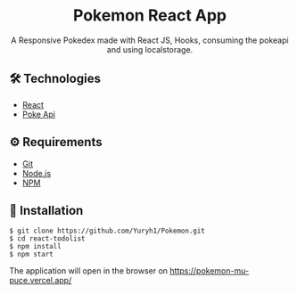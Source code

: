# <div align="center"> Pokemon React App</div>
<p align="center">A Responsive Pokedex made with React JS, Hooks,  consuming the pokeapi and using localstorage.</p>

## 🛠️ Technologies

<ul>
  <li><a href="https://reactjs.org/">React</a></li>
  <li><a href="https://pokeapi.co/">Poke Api</a></li>
</ul>

## ⚙️ Requirements

<ul>
  <li><a href="https://git-scm.com/">Git</a></li>
  <li><a href="https://nodejs.org/en/">Node.js</a></li>
  <li><a href="https://www.npmjs.com/">NPM</a></li>
</ul>

## 🚀 Installation

```
$ git clone https://github.com/Yuryh1/Pokemon.git
$ cd react-todolist
$ npm install
$ npm start
```

The application will open in the browser on  https://pokemon-mu-puce.vercel.app/
